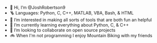 - 👋 Hi, I’m @JoshRobertson9
- 🪜 Languages: Python, C, C++, MATLAB, VBA, Bash, & HTML
- 👀 I’m interested in making all sorts of tools that are both fun an helpful
- 🌱 I’m currently learning everything about Python, C, & C++
- 💞️ I’m looking to collaborate on open source projects
- 🚲 When I'm not programming I enjoy Mountain Biking with my friends 

<!---
JoshRobertson9/JoshRobertson9 is a ✨ special ✨ repository because its `README.md` (this file) appears on your GitHub profile.
You can click the Preview link to take a look at your changes.
--->
